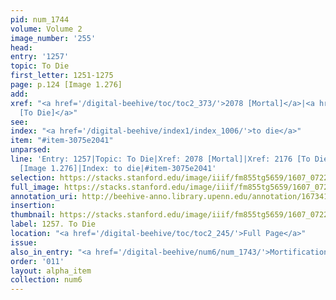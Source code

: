 ```yaml
---
pid: num_1744
volume: Volume 2
image_number: '255'
head:
entry: '1257'
topic: To Die
first_letter: 1251-1275
page: p.124 [Image 1.276]
add:
xref: "<a href='/digital-beehive/toc/toc2_373/'>2078 [Mortal]</a>|<a href='/digital-beehive/toc/toc2_383/'>2176
  [To Die]</a>"
see:
index: "<a href='/digital-beehive/index1/index_1006/'>to die</a>"
item: "#item-3075e2041"
unparsed:
line: 'Entry: 1257|Topic: To Die|Xref: 2078 [Mortal]|Xref: 2176 [To Die]|Page: p.124
  [Image 1.276]|Index: to die|#item-3075e2041'
selection: https://stacks.stanford.edu/image/iiif/fm855tg5659/1607_0722/423,1731,2839,489/full/0/default.jpg
full_image: https://stacks.stanford.edu/image/iiif/fm855tg5659/1607_0722/full/full/0/default.jpg
annotation_uri: http://beehive-anno.library.upenn.edu/annotation/1673410982130
insertion:
thumbnail: https://stacks.stanford.edu/image/iiif/fm855tg5659/1607_0722/423,1731,600,180/250,/0/default.jpg
label: 1257. To Die
location: "<a href='/digital-beehive/toc/toc2_245/'>Full Page</a>"
issue:
also_in_entry: "<a href='/digital-beehive/num6/num_1743/'>Mortification</a>"
order: '011'
layout: alpha_item
collection: num6
---
```

